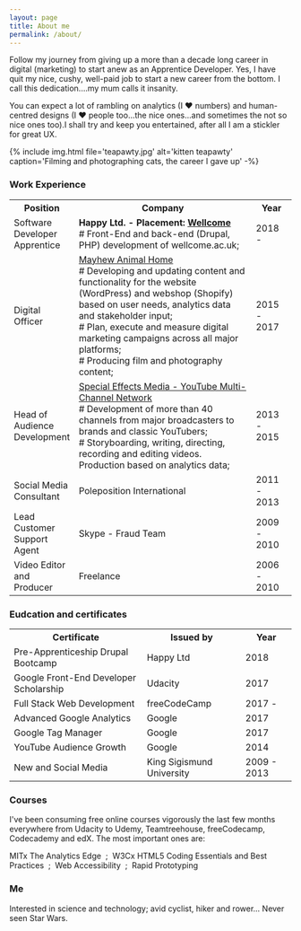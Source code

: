 ```yaml
---
layout: page
title: About me
permalink: /about/
---
```


Follow my journey from giving up a more than a decade long career in digital (marketing) to start anew as an Apprentice Developer. Yes, I have quit my nice, cushy, well-paid job to start a new career from the bottom. I call this dedication....my mum calls it insanity.

You can expect a lot of rambling on analytics (I ❤️ numbers) and human-centred designs (I ❤️ people too...the nice ones...and sometimes the not so nice ones too).I shall try and keep you entertained, after all I am a stickler for great UX.

{% include img.html file='teapawty.jpg' alt='kitten teapawty'
caption='Filming and photographing cats, the career I gave up' -%}

<h3><i class="fas fa-briefcase"></i> Work Experience</h3>

<table>
	<tbody>
		<tr>
			<th>Position</th>
			<th style="width: 843px;">Company</th>
			<th style="width: 99px;">Year</th>
		</tr>
		<tr>
			<td>Software Developer Apprentice</td>
			<td style="width: 843px;"><strong>Happy Ltd. - Placement: <a href="https://wellcome.ac.uk" target="_blank">Wellcome</a></strong><br />	
				# Front-End and back-end (Drupal, PHP) development of wellcome.ac.uk; </td>
			<td style="width: 99px;">2018 - </td>
		</tr>
		<tr>
			<td>Digital Officer</td>
			<td style="width: 843px;"><a href="https://themayhwe.org" target="_blank">Mayhew Animal Home</a><br />
			# Developing and updating content and functionality for the website (WordPress) and webshop (Shopify) based on user needs, analytics data and stakeholder input;<br />
			# Plan, execute and measure digital marketing campaigns across all major platforms;<br />
			# Producing film and photography content;</td>
			<td style="width: 99px;">2015 - 2017</td>
		</tr>
		<tr>
			<td>Head of Audience Development</td>
			<td style="width: 843px;"><a href="http://speceffectmedia.com/" target="_blank">Special Effects Media - YouTube Multi-Channel Network</a><br />
			# Development of more than 40 channels from major broadcasters to brands and classic YouTubers;<br />
			# Storyboarding, writing, directing, recording and editing videos. Production based on analytics data;</td>
			<td style="width: 99px;">2013 - 2015</td>
		</tr>
		<tr>
			<td>Social Media Consultant</td>
			<td style="width: 843px;">Poleposition International</td>
			<td style="width: 99px;">2011 - 2013</td>
		</tr>
		<tr>
			<td>Lead Customer Support Agent</td>
			<td style="width: 843px;">Skype - Fraud Team</td>
			<td style="width: 99px;">2009 - 2010</td>
		</tr>
		<tr>
			<td>Video Editor and Producer</td>
			<td style="width: 843px;">Freelance</td>
			<td style="width: 99px;">2006 - 2010</td>
		</tr>
	</tbody>
</table>

<h3><i class="fas fa-graduation-cap"></i> Eudcation and certificates</h3>

<table>
	<tbody>
		<tr>
			<th>Certificate</th>
			<th>Issued by</th>
			<th>Year</th>
		</tr>
		<tr>
			<td>Pre-Apprenticeship Drupal Bootcamp</td>
			<td>Happy Ltd</td>
			<td>2018</td>
		</tr>
		<tr>
			<td>Google Front-End Developer Scholarship</td>
			<td>Udacity</td>
			<td>2017</td>
		</tr>
		<tr>
			<td>Full Stack Web Development</td>
			<td>freeCodeCamp</td>
			<td>2017 -</td>
		</tr>
		<tr>
			<td>Advanced Google Analytics</td>
			<td>Google</td>
			<td>2017</td>
		</tr>
		<tr>
			<td>Google Tag Manager</td>
			<td>Google</td>
			<td>2017</td>
		</tr>
		<tr>
			<td>YouTube Audience Growth</td>
			<td>Google</td>
			<td>2014</td>
		</tr>
		<tr>
			<td>New and Social Media</td>
			<td>King Sigismund University</td>
			<td>2009 - 2013</td>
		</tr>
	</tbody>
</table>

<h3><i class="fas fa-file-code"></i> Courses</h3>

<p>I've been consuming free online courses vigorously the last few months everywhere from Udacity to Udemy, Teamtreehouse, freeCodecamp, Codecademy and edX.&nbsp;The most important ones are:</p>

<p>MITx The Analytics Edge &nbsp;; &nbsp;W3Cx HTML5 Coding Essentials and Best Practices &nbsp;; &nbsp;Web Accessibility &nbsp;; &nbsp;Rapid Prototyping&nbsp;</p>

<h3><i class="fas fa-user-astronaut"></i> Me</h3>

<p>Interested in science&nbsp;and technology;&nbsp;avid cyclist, hiker and rower... Never seen Star Wars.</p>